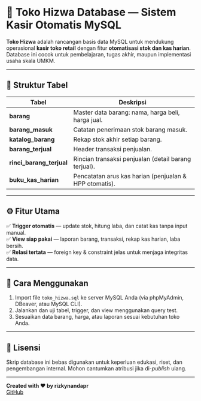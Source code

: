 # 💼 Toko Hizwa Database — Sistem Kasir Otomatis MySQL

**Toko Hizwa** adalah rancangan basis data MySQL untuk mendukung operasional **kasir toko retail** dengan fitur **otomatisasi stok dan kas harian**. Database ini cocok untuk pembelajaran, tugas akhir, maupun implementasi usaha skala UMKM.

---

## 📂 Struktur Tabel

| Tabel                  | Deskripsi                                                                 |
|------------------------|---------------------------------------------------------------------------|
| **barang**             | Master data barang: nama, harga beli, harga jual.                        |
| **barang_masuk**       | Catatan penerimaan stok barang masuk.                                     |
| **katalog_barang**     | Rekap stok akhir setiap barang.                                           |
| **barang_terjual**     | Header transaksi penjualan.                                               |
| **rinci_barang_terjual** | Rincian transaksi penjualan (detail barang terjual).                     |
| **buku_kas_harian**    | Pencatatan arus kas harian (penjualan & HPP otomatis).                    |

---

## ⚙️ Fitur Utama

✅ **Trigger otomatis** — update stok, hitung laba, dan catat kas tanpa input manual.  
✅ **View siap pakai** — laporan barang, transaksi, rekap kas harian, laba bersih.  
✅ **Relasi tertata** — foreign key & constraint jelas untuk menjaga integritas data.

---

## 🚀 Cara Menggunakan

1. Import file `toko_hizwa.sql` ke server MySQL Anda (via phpMyAdmin, DBeaver, atau MySQL CLI).  
2. Jalankan dan uji tabel, trigger, dan view menggunakan query test.  
3. Sesuaikan data barang, harga, atau laporan sesuai kebutuhan toko Anda.

---

## 📜 Lisensi

Skrip database ini bebas digunakan untuk keperluan edukasi, riset, dan pengembangan internal. Mohon cantumkan atribusi jika di-*publish* ulang.

---

**Created with ❤️ by rizkynandapr**  
[GitHub](https://github.com/rizkynandapr)

